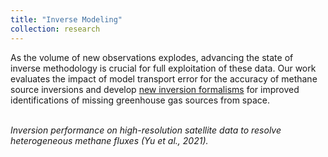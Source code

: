 ```yaml
---
title: "Inverse Modeling"
collection: research
---
```

As the volume of new observations explodes, advancing the state of inverse methodology is crucial for full exploitation of these data. Our work evaluates the impact of model transport error for the accuracy of methane source inversions and develop [new inversion formalisms](https://gmd.copernicus.org/articles/14/7775/2021/) for improved identifications of missing greenhouse gas sources from space.

<p>
    <img src="https://yu-xue-ying.github.io/research/inversion_performance.png" alt>
    <em><br>Inversion performance on high-resolution satellite data to resolve heterogeneous methane fluxes (Yu et al., 2021).</em>
</p>